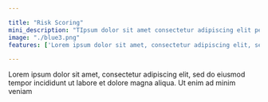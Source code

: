 ```yaml
---

title: "Risk Scoring"
mini_description: "TIpsum dolor sit amet consectetur adipiscing elit pellentesque habitant. Faucibus vitae aliquet nec ullamcorper sit amet risus nullam. Nisl tincidunt eget nullam non nisi. Volutpat commodo sed egestas egestas fringilla phasellus. Pharetra sit amet aliquam id diam maecenas."
image: "./blue3.png"
features: ['Lorem ipsum dolor sit amet, consectetur adipiscing elit, sed do eiusmod tempor incididunt ut labore et dolore magna aliqua. Curabitur vitae nunc sed velit dignissim sodales ut eu.']

---
```

Lorem ipsum dolor sit amet, consectetur adipiscing elit, sed do eiusmod tempor incididunt ut labore et dolore magna aliqua. Ut enim ad minim veniam
